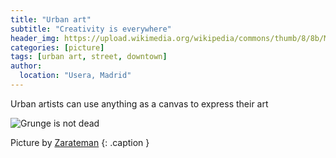 ```yaml
---
title: "Urban art"
subtitle: "Creativity is everywhere"
header_img: https://upload.wikimedia.org/wikipedia/commons/thumb/8/8b/Madrid_-_Graffiti_11.jpg/407px-Madrid_-_Graffiti_11.jpg
categories: [picture]
tags: [urban art, street, downtown]
author:
  location: "Usera, Madrid"
---
```


Urban artists can use anything as a canvas to express their art

![Grunge is not dead](https://upload.wikimedia.org/wikipedia/commons/thumb/8/8b/Madrid_-_Graffiti_11.jpg/407px-Madrid_-_Graffiti_11.jpg)

Picture by [Zarateman](https://commons.m.wikimedia.org/wiki/User:Zarateman) 
{: .caption }
